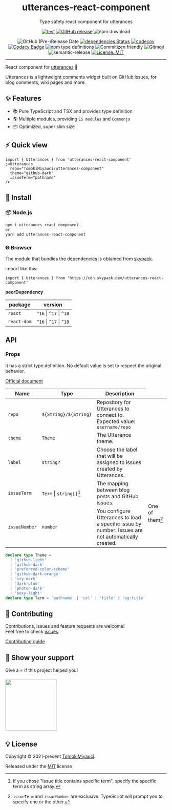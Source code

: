 <p align="center">

  <h1 align="center">utterances-react-component</h1>
</p>

<p align="center">
Type safety react component for utterances
</p>

<div align="center">

[![test](https://github.com/TomokiMiyauci/utterances-react-component/actions/workflows/test.yml/badge.svg)](https://github.com/TomokiMiyauci/utterances-react-component/actions/workflows/test.yml)
[![GitHub release](https://img.shields.io/github/release/TomokiMiyauci/utterances-react-component.svg)](https://github.com/TomokiMiyauci/utterances-react-component/releases)
![npm download](https://img.shields.io/npm/dw/utterances-react-component?color=blue)

![GitHub (Pre-)Release Date](https://img.shields.io/github/release-date-pre/TomokiMiyauci/utterances-react-component)
[![dependencies Status](https://status.david-dm.org/gh/TomokiMiyauci/utterances-react-component.svg)](https://david-dm.org/TomokiMiyauci/utterances-react-component)
[![codecov](https://codecov.io/gh/TomokiMiyauci/utterances-react-component/branch/main/graph/badge.svg?token=SPAi5Pv2wd)](https://codecov.io/gh/TomokiMiyauci/utterances-react-component)
[![Codacy Badge](https://app.codacy.com/project/badge/Grade/f43b1c317e11445399d85ce6efc06504)](https://www.codacy.com/gh/TomokiMiyauci/utterances-react-component/dashboard?utm_source=github.com&utm_medium=referral&utm_content=TomokiMiyauci/utterances-react-component&utm_campaign=Badge_Grade)
![npm type definitions](https://img.shields.io/npm/types/utterances-react-component)
![Commitizen friendly](https://img.shields.io/badge/commitizen-friendly-brightgreen.svg)
![Gitmoji](https://img.shields.io/badge/gitmoji-%20😜%20😍-FFDD67.svg?style=flat)
![semantic-release](https://img.shields.io/badge/%20%20%F0%9F%93%A6%F0%9F%9A%80-semantic--release-e10079.svg)
[![License: MIT](https://img.shields.io/badge/License-MIT-yellow.svg)](./LICENSE)

</div>

---

React component for [utterances](https://utteranc.es/) 🔮

Utterances is a lightweight comments widget built on GitHub issues, for blog comments, wiki pages and more.

## :sparkles: Features

- :books: Pure TypeScript and TSX and provides type definition
- :earth_americas: Multiple modules, providing `ES modules` and `Commonjs`
- :package: Optimized, super slim size

## :zap: Quick view

```tsx
import { Utterances } from 'utterances-react-component'
;<Utterances
  repo="TomokiMiyauci/utterances-component"
  theme="github-dark"
  issueTerm="pathname"
/>
```

## :dizzy: Install

### :package: Node.js

```bash
npm i utterances-react-component
or
yarn add utterances-react-component
```

### :globe_with_meridians: Browser

The module that bundles the dependencies is obtained from
[skypack](https://www.skypack.dev/view/utterances-react-component).

import like this:

```tsx
import { Utterances } from 'https://cdn.skypack.dev/utterances-react-component'
```

**peerDependency**

| package     | version                         |
| ----------- | ------------------------------- |
| `react`     | `^16` &#124; `^17` &#124; `^18` |
| `react-dom` | `^16` &#124; `^17` &#124; `^18` |

## API

### Props

It has a strict type definition.
No default value is set to respect the original behavior.

[Official document](https://utteranc.es/)

| Name          | Type                         | Description                                                                                        |
| ------------- | ---------------------------- | -------------------------------------------------------------------------------------------------- |
| `repo`        | `${String}/${String}`        | Repository for Utterances to connect to. Expected value: `username/repo`                           |
| `theme`       | `Theme`                      | The Utterance theme.                                                                               |
| `label`       | `string?`                    | Choose the label that will be assigned to issues created by Utterances.                            |
| `issueTerm`   | `Term` &#124; `string[]`[^1] | The mapping between blog posts and GitHub issues. <td rowspan="2">One of them[^2]</td>             |
| `issueNumber` | `number`                     | You configure Utterances to load a specific issue by number. Issues are not automatically created. |

```ts
declare type Theme =
  | 'github-light'
  | 'github-dark'
  | 'preferred-color-scheme'
  | 'github-dark-orange'
  | 'icy-dark'
  | 'dark-blue'
  | 'photon-dark'
  | 'boxy-light'
declare type Term = 'pathname' | 'url' | 'title' | 'og:title'
```

[^1]: If you chose "Issue title contains specific term", specify the specific term as string array.
[^2]: `issueTerm` and `issueNumber` are exclusive. TypeScript will prompt you to specify one or the other.

## :handshake: Contributing

Contributions, issues and feature requests are welcome!<br />Feel free to check
[issues](https://github.com/TomokiMiyauci/utterances-component/issues).

[Contributing guide](./.github/CONTRIBUTING.md)

## :seedling: Show your support

Give a ⭐️ if this project helped you!

<a href="https://www.patreon.com/tomoki_miyauci">
  <img src="https://c5.patreon.com/external/logo/become_a_patron_button@2x.png" width="160">
</a>

## :bulb: License

Copyright © 2021-present [TomokiMiyauci](https://github.com/TomokiMiyauci).

Released under the [MIT](./LICENSE) license
